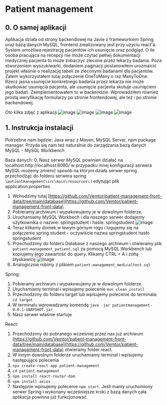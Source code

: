 # Patient management

## 0. O samej aplikacji
Aplikacja działa od strony backendowej na Javie z frameworkiem Spring oraz bazą danych MySQL, frontend zrealizowany jest przy użyciu react'a. System umożliwa rejestrację pacjentów ich usunięcie oraz podgląd. O ile osoba pracująca na recepcji nie może czytać pełnej dokumentacji medycznej pacjenta to może zobaczyć zlecone przez lekarzy badania.
Poza stworzeniem wyszukiwarki, dodaniem paginacji postanowiłem urozmaicić projekt właśnie o realizację tabeli ze zleconymi badanami dla pacjentów. Zatem wykorzystałem tutaj połączenie OneToMany o raz ManyToOne. Rzecz jasna usunięcie konkretnego badania przez lekarza nie może skutkować usunięcia pacjenta, ale usunięcie pacjenta skutuje usunięciem jego badań. Zaimplementowałem to w backendzie. Wprowadziłem również prostą weryfikację formularzy po stronie frontendowej, ale też i po stronie backendowej. 

Oto kilka zdjęć z aplikacji 
![image](https://github.com/Vemtor/patient-management-spring/assets/20191221/31592ebe-7bf6-43b5-813c-612f4ec32273)
![image](https://github.com/Vemtor/patient-management-spring/assets/20191221/7c03cdfa-c353-448d-9475-102161739de6)
![image](https://github.com/Vemtor/patient-management-spring/assets/20191221/c0675827-a72c-4c22-b862-30d7fc4b877d)
![image](https://github.com/Vemtor/patient-management-spring/assets/20191221/e5171f56-89b8-4afd-bb0f-89fc240a4690)





## 1. Instrukcja instalacji
Potrzebne nam będzie: Java wraz z Maven, MySQL Server, npm package manager. Przyda się nam też naturalnie do zarządzania bazą danych MySQL - MySQL Workbench

Baza danych:
0. Nasz serwer MySQL powinien działać na localhost:http://localhost:8080/ 
w przypadku innej konfiguracji serwera MySQL możemy zmienić sposób na którym działa serwer spring przechodząc do folderu serwera spring `\patientmanagement\src\main\resources\` i edytując plik application.properties

1. Wchodzimy tutaj [https://github.com/Vemtor/patient-management-front-data/tree/main/database](https://github.com/Vemtor/patient-management-front-data)
2. Pobieramy archiwum i wypakowujemy je w dowolnym folderze.
3. Uruchamiamy MySQL Workbech i dla naszego serwer dodajemy użytkownika o nazwie: springstudent i haśle: springstudent
![image](https://github.com/Vemtor/patient-management-spring/assets/20191221/0d123137-aa3d-48c6-af12-ce9274fce5e1)
4. Teraz klikamy domek w lewym górnym rogu i logujemy się na połączenie spring student - oczywiście nazwa springstudent hasło springstudent
5. Przechodzimy do folderu Database z naszego archiwum i otwieramy plik `patient-management_patient.sql` za pomocą MySQL Workbench lub kopiujemy jego zawartość do query. Klikamy CTRL + A i żółtą błyskawicę
![image](https://github.com/Vemtor/patient-management-spring/assets/20191221/d3f93d2a-9bbe-432c-93c4-5614bafc235d)
6. Analogicznie robimy z plikiem `patient-management_medicaltest.sql`


Spring:

1. Pobieramy archiwum i wypakowujemy je w dowolnym folderze
2. Uruchamiamy terminal i wpisujemy polecenie `mvn clean install`
3. Przechodzimy do folderu target lub wpisujemy polecenie do terminala: `cd target`
4. W terminalu wprowadzamy komendę `java -jar patientmanagement-0.0.1-SNAPSHOT.jar`
5. Nasz serwer właśnie startuje

React: 

1. Przechodzimy do pobranego wcześniej przez nas już archiwum [https://github.com/Vemtor/patient-management-front-data/tree/main/database](https://github.com/Vemtor/patient-management-front-data) otwieramy folder react.
2. W innym dowolnym folderze uruchamiamy terminal i wpisujemy następujące polecenia
3. `npx create-react-app patient-management`
4. `cd patient-management`
5. `npm install react-router-dom`
6. `npm install axios`
7. Następnie wpisujemy polecenie `npm start`. Jeśli mamy uruchomiony serwer Spring i wykonany wcześniejsze kroki z bazą danych cała aplikacja powinna już funkcjonować. 



